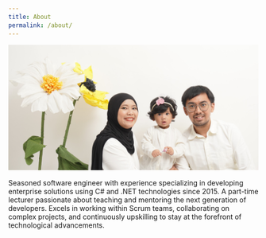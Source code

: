 ```yaml
---
title: About
permalink: /about/
---
```


![Picture of Aziz with his wife and their lovely daughter](/about/aboutpic.JPG)

Seasoned software engineer with experience specializing in developing enterprise solutions using C# and .NET technologies since 2015. A part-time lecturer passionate about teaching and mentoring the next generation of developers. Excels in working within Scrum teams, collaborating on complex projects, and continuously upskilling to stay at the forefront of technological advancements.
